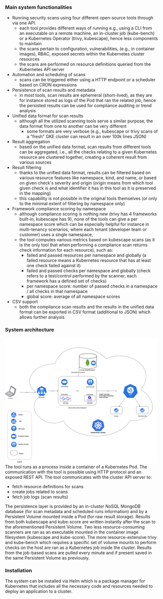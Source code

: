 ### Main system functionalities
* Running security scans using four different open-source tools through via one API.
  * each tool provides different ways of running e.g., using a CLI from an executable on a remote machine, an in-cluster job (kube-bench) or a Kubernetes Operator (trivy, kubescape), hence less components to maintain
  * the scans pertain to configuration, vulnerabilities, (e.g., in container images), RBAC, exposed secrets within the Kubernetes cluster resources
  * the scans are performed on resource definitions queried from the Kubernetes API server
* Automation and scheduling of scans
  * scans can be triggered either using a HTTP endpoint or a scheduler based on CRON expressions
* Persistence of scan results and metadata
  * in most tools, scan results are ephemeral (short-lived), as they are for instance stored as logs of the Pod that ran the related job, hence the persisted results can be used for compliance auditing or trend analysis
* Unified data format for scan results
  * although all the utilized scanning tools serve a similar purpose, the data format from one to another can be very different
    * some formats are very verbose (e.g., kubescape or trivy scans of a "fresh" GKE cluster can result in an over 100k lines JSON)
* Result aggregation
  * based on the unified data format, scan results from different tools can be aggregated, i.e., all the checks relating to a given Kubernetes resource are clustered together, creating a coherent result from various sources
* Result filtering
  * thanks to the unified data format, results can be filtered based on various resource features like namespace, kind, and name, or based on given check's severity and origin (origin means from which tool given check is and what identifier it has in this tool as it is preserved in the mapping)
  * this capability is not possible in the original tools themselves (or only to the minimal extent of filtering by namespace only)
* Framework compliance scoring by namespace
  * although compliance scoring is nothing new (trivy has 4 frameworks built-in, kubescape has 9), none of the tools can give a per namespace score which can be especially helpful for instance in multi-tenancy scenarios, where each tenant (developer team or customer) uses a single namespace,
  * the tool computes various metrics based on kubescape scans (as it is the only tool that when performing a compliance scan returns check information for each resource), such as:
    * failed and passed resources per namespace and globally (a failed resource means a Kubernetes resource that has at least one check failed against it)
    * failed and passed checks per namespace and globally (check refers to a test/control performed by the scanner, each framework has a defined set of checks)
    * per namespace score: number of passed checks in a namespace / all checks in that namespace
    * global score: average of all namespace scores
* CSV support
  * both the compliance scan results and the results in the unified data format can be exported in CSV format (additional to JSON) which allows further analysis

### System architecture
![System architecture](img/arch.png)
The tool runs as a process inside a container of a Kubernetes Pod. The communication with the tool is possible using HTTP protocol and an exposed REST API.
The tool communicates with the cluster API server to:
* fetch resource definitions for scans
* create jobs related to scans
* fetch job logs (scan results)

The persistence layer is provided by an in-cluster NoSQL MongoDB database (for scan metadata and scheduled runs information) and by a Persistent Volume mounted inside a Pod (for raw result storage).
Results from both kubescape and kube-score are written instantly after the scan to the aforementioned Persistent Volume.
Two less resource-consuming scanners are ran as an executable mounted in the container image filesystem (kubescape and kube-score). The more resource-extensive trivy and kube-bench which requires a specific set of volume mounts to perform checks on the host are ran as a Kubernetes job inside the cluster.
Results from the job-based scans are pulled every minute and if present saved in the same Persistent Volume as previously.
### Installation
The system can be installed via Helm which is a package manager for Kubernetes that includes all the necessary code and resources needed to deploy an application to a cluster.
